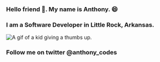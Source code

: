 ### Hello friend 👋. My name is Anthony. 😄
### I am a Software Developer in Little Rock, Arkansas.
![A gif of a kid giving a thumbs up.](https://media.giphy.com/media/111ebonMs90YLu/giphy.gif)
### Follow me on twitter @anthony_codes 

<!--
**anthonygilbertt/anthonygilbertt** is a ✨ _special_ ✨ repository because its `README.md` (this file) appears on your GitHub profile.

Here are some ideas to get you started:

- 🔭 I’m currently working on ...
- 🌱 I’m currently learning ...
- 👯 I’m looking to collaborate on ...
- 🤔 I’m looking for help with ...
- 💬 Ask me about ...
- 📫 How to reach me: ...
- 😄 Pronouns: ...
- ⚡ Fun fact: ...
-->
